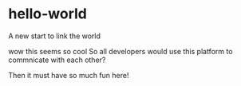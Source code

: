 # hello-world
A new start to link the world

wow
this seems so cool
So all developers would use this platform to commnicate with each other?

Then it must have so much fun here!
